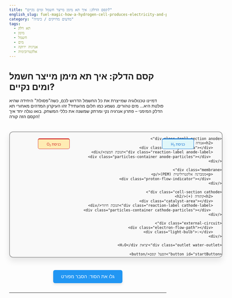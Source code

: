 ```yaml
---
title: "קסם הדלק: איך תא מימן מייצר חשמל ומים נקיים?"
english_slug: fuel-magic-how-a-hydrogen-cell-produces-electricity-and-pure-water
category: "מדעים מדויקים / כימיה"
tags:
  - תא דלק
  - מימן
  - חשמל
  - מים
  - אנרגיה ירוקה
  - אלקטרוכימיה
---
```

# קסם הדלק: איך תא מימן מייצר חשמל ומים נקיים?

דמיינו טכנולוגיה שמייצרת את כל החשמל הדרוש לכם, כשה"פסולת" היחידה שהיא פולטת היא... מים טהורים. נשמע כמו חלום מהעתיד? זהו העיקרון המדהים מאחורי תא הדלק המימני – פתרון אנרגיה נקי ומרתק שמשנה את כללי המשחק. בואו נגלה יחד איך הקסם הזה קורה!

<div class="fuel-cell-container">
    <div class="inlet hydrogen-inlet">כניסת H₂</div>
    <div class="inlet oxygen-inlet">כניסת O₂</div>

    <div class="cell-section anode">
        <h2>אנודה (-)</h2>
        <div class="catalyst-area"></div>
        <div class="reaction-label anode-label">תגובת חמצון</div>
         <div class="particles-container anode-particles"></div>
    </div>

    <div class="membrane">
        <p>ממברנה אלקטרוליטית (PEM)</p>
         <div class="proton-flow-indicator"></div>
    </div>

    <div class="cell-section cathode">
        <h2>קתודה (+)</h2>
        <div class="catalyst-area"></div>
        <div class="reaction-label cathode-label">תגובת חיזור</div>
         <div class="particles-container cathode-particles"></div>
    </div>

    <div class="external-circuit">
        <div class="electron-flow-path"></div>
        <div class="light-bulb">💡</div>
    </div>

    <div class="outlet water-outlet">יציאת H₂O</div>

    <button id="startButton">הפעל קסם</button>
    <div id="resetButton" class="reset-button" style="display: none;">התחל מחדש</div>
</div>

<button id="toggleExplanation" class="toggle-explanation">גלו את הסוד: הסבר מפורט</button>

<div id="explanation" style="display: none;">
    <h2>הסוד נחשף: כך פועל תא דלק מימני</h2>
    <p>תא דלק מימני הוא גאונות אלקטרוכימית! הוא לא "אוגר" חשמל כמו סוללה, אלא "מייצר" אותו באופן רציף כל עוד מקבל דלק (מימן) ומחמצן (חמצן, בדרך כלל מהאוויר). התהליך ממיר אנרגיה כימית ישירות לחשמל, חום, והכי מדהים – מים!</p>

    <h3>השחקנים הראשיים במבנה התא:</h3>
    <ul>
        <li><strong>האנודה (-) - צד המימן:</strong> כאן מתחיל הריקוד המולקולרי. אלקטרודה בעלת מטען שלילי שמושכת אליה את מולקולות המימן.</li>
        <li><strong>הקתודה (+) - צד החמצן:</strong> האלקטרודה החיובית, שאליה מגיע החמצן. כאן מתרחשת התגובה הסופית שיוצרת את המים.</li>
        <li><strong>הממברנה האלקטרוליטית (PEM - Proton Exchange Membrane):</strong> הלב של התא. שכבה דקה וחכמה במיוחד שמאפשרת מעבר סלקטיבי של יונים חיוביים בלבד (פרוטונים H⁺), בעוד שהיא חוסמת לחלוטין את מעבר האלקטרונים והגזים האחרים. זהו המנגנון שמאלץ את האלקטרונים לנסוע בדרך עוקפת – המעגל החיצוני!</li>
        <li><strong>קטליזטורים (זרזים):</strong> חומרים (לרוב פלטינה יקרה) שמצפים את האנודה והקתודה, ומאיצים דרמטית את התגובות הכימיות, ומאפשרים להן להתרחש בטמפרטורות נמוכות יחסית.</li>
    </ul>

    <h3>המסע המופלא של המולקולות והאלקטרונים:</h3>
    <p><strong>שלב 1: באנודה - פירוק המימן</strong></p>
    <p>מולקולות המימן (H₂) נכנסות לתא ומגיעות לאנודה. בעזרת הקטליזטור שעל האנודה, כל מולקולת H₂ מתפרקת לשני יוני מימן חיוביים (פרוטונים, H⁺) ושני אלקטרונים (e⁻):</p>
    <p class="equation">2H₂ → 4H⁺ + 4e⁻</p>

    <p><strong>שלב 2: מסע האלקטרונים המחשמל</strong></p>
    <p>הממברנה חוסמת את האלקטרונים. הם לא יכולים לעבור דרכה! לכן, הם נאלצים לנדוד דרך מסלול חיצוני המחבר את האנודה והקתודה – זהו המעגל החשמלי. תנועת האלקטרונים המאורגנת הזו היא למעשה זרם חשמלי, אותו אנו יכולים לנצל כדי להפעיל מכשירים (כמו המנורה שראיתם בהדמיה!).</p>

    <p><strong>שלב 3: מסע הפרוטונים דרך הממברנה</strong></p>
    <p>בניגוד לאלקטרונים, הפרוטונים (H⁺) כן יכולים לעבור דרך הממברנה הסלקטיבית. הם נעים דרכה אל הקתודה.</p>

    <p><strong>שלב 4: בקתודה - חיבור מחדש ויצירת מים</strong></p>
    <p>בקתודה נפגשים שלושה שחקנים: מולקולות החמצן (O₂) שנכנסו מצד הקתודה, הפרוטונים (H⁺) שהגיעו דרך הממברנה, והאלקטרונים (e⁻) שהגיעו דרך המעגל החיצוני. בעזרת הקטליזטור שעל הקתודה, הם מתאחדים ליצירת מולקולות מים (H₂O):</p>
    <p class="equation">O₂ + 4H⁺ + 4e⁻ → 2H₂O</p>

    <h3>התמונה הגדולה: התגובה הכוללת</h3>
    <p>כאשר מחברים את התגובות באנודה ובקתודה, מקבלים את התגובה הכוללת והמרשימה של תא הדלק המימני:</p>
    <p class="equation">2H₂ (גז מימן) + O₂ (גז חמצן) → 2H₂O (מים) + חשמל + חום</p>
    <p>התוצאה: חשמל נקי וחום שימושי, וה"פסולת" היחידה היא מים טהורים (לרוב בצורת אדים). זו הסיבה שתאי דלק מימניים נחשבים לאחת מטכנולוגיות האנרגיה הנקיות והמבטיחות ביותר לעתיד, החל מכלי רכב ועד תחנות כוח קטנות וגדולות.</p>

    <h3>מדוע תאי דלק מרגשים?</h3>
    <ul>
        <li>**סופר-נקיים:** פולטים רק מים בנקודת השימוש. אין זיהום אוויר או גזי חממה!</li>
        <li>**יעילות גבוהה:** ממירים הרבה יותר אנרגיה מהדלק לחשמל בהשוואה למנועי בערה.</li>
        <li>**שקטים:** פועלים כמעט ללא רעש, מה שהופך אותם לאידיאליים ליישומים שונים.</li>
        <li>**סקלביליים:** ניתן להתאים את גודל המערכת לצרכים שונים, מרכבים קטנים ועד מפעלים.</li>
    </ul>
</div>

<style>
:root {
    --primary-color: #4CAF50; /* Green */
    --secondary-color: #2196F3; /* Blue */
    --anode-color: #E0F7FA; /* Light Cyan */
    --cathode-color: #FFECB3; /* Light Yellow */
    --membrane-color: #B2EBF2; /* Light Cyan-Blue */
    --hydrogen-color: #1976D2; /* Darker Blue */
    --oxygen-color: #D32F2F; /* Darker Red */
    --proton-color: #FF9800; /* Orange */
    --electron-color: #FFEB3B; /* Yellow */
    --water-color: #00BCD4; /* Cyan */
    --text-color: #333;
    --border-color: #9E9E9E; /* Grey */
    --external-circuit-color: #555;
}

.fuel-cell-container {
    direction: rtl;
    width: 680px; /* Increased width for better layout */
    height: 400px; /* Increased height */
    margin: 40px auto;
    border: 2px solid var(--border-color);
    position: relative;
    font-family: 'Segoe UI', Tahoma, Geneva, Verdana, sans-serif;
    background-color: #f9f9f9;
    border-radius: 12px; /* More rounded corners */
    overflow: hidden;
    box-shadow: 0 10px 20px rgba(0,0,0,0.1); /* Subtle shadow */
}

.cell-section {
    position: absolute;
    top: 50px; /* Space for external circuit */
    width: 280px; /* Wider sections */
    height: 250px;
    border: 1px solid var(--border-color);
    display: flex;
    flex-direction: column;
    align-items: center;
    padding: 20px;
    box-sizing: border-box;
    background-color: #fff;
    border-radius: 8px;
    overflow: hidden; /* For particles */
}

.anode {
    right: 0;
    border-right: none;
    border-top-right-radius: 12px;
    border-bottom-right-radius: 12px;
    background-color: var(--anode-color);
}

.cathode {
    left: 0;
    border-left: none;
    border-top-left-radius: 12px;
    border-bottom-left-radius: 12px;
    background-color: var(--cathode-color);
}

.membrane {
    position: absolute;
    top: 50px; /* Aligned with cell sections */
    left: 280px; /* Positioned between anode/cathode */
    width: 120px; /* Wider membrane */
    height: 250px;
    background-color: var(--membrane-color);
    border: 1px solid var(--secondary-color);
    display: flex;
    align-items: center;
    justify-content: center;
    text-align: center;
    font-size: 0.9em;
    color: var(--text-color);
    border-radius: 0;
    box-shadow: inset 0 0 5px rgba(0,0,0,0.1);
}

.membrane p {
    transform: rotate(90deg);
    white-space: nowrap;
    font-weight: bold;
    color: var(--hydrogen-color);
}

.proton-flow-indicator {
    position: absolute;
    top: 0;
    left: 50%;
    transform: translateX(-50%);
    width: 40px;
    height: 100%;
    background: linear-gradient(to bottom, rgba(255,152,0,0.5) 0%, rgba(255,152,0,0) 100%);
    opacity: 0; /* Hidden by default */
    transition: opacity 0.5s ease-in;
}
.proton-flow-indicator.active {
    opacity: 1;
    animation: pulse-proton-indicator 1.5s infinite alternate;
}
@keyframes pulse-proton-indicator {
    from { background-position: 0 0; opacity: 1; }
    to { background-position: 0 100%; opacity: 0.5; }
}


.inlet, .outlet {
    position: absolute;
    width: 100px;
    height: 30px;
    background-color: #eee;
    border: 1px solid var(--border-color);
    text-align: center;
    line-height: 30px;
    font-size: 0.85em;
    color: var(--text-color);
    border-radius: 5px;
    z-index: 1; /* Ensure they are above the main cell */
}
.inlet { top: 20px; } /* Position inlets above the cell */
.outlet { bottom: 20px; } /* Position outlet below the cell */


.hydrogen-inlet {
    right: calc(280px / 2 - 50px); /* Center above anode section */
    background-color: var(--anode-color);
    border-color: var(--hydrogen-color);
    color: var(--hydrogen-color);
    border-top: 3px solid var(--hydrogen-color);
}

.oxygen-inlet {
    left: calc(280px / 2 - 50px); /* Center above cathode section */
    background-color: var(--cathode-color);
    border-color: var(--oxygen-color);
    color: var(--oxygen-color);
     border-top: 3px solid var(--oxygen-color);
}

.water-outlet {
    left: calc(680px / 2 - 50px); /* Center below the whole structure */
    bottom: 20px; /* Positioned below */
    background-color: var(--membrane-color);
    border-color: var(--water-color);
    color: var(--water-color);
    border-bottom: 3px solid var(--water-color);
}

.external-circuit {
    position: absolute;
    top: 0;
    left: 0;
    width: 100%;
    height: 50px;
    border-bottom: 3px solid var(--external-circuit-color);
    box-sizing: border-box;
}

.electron-flow-path {
    position: absolute;
    top: 0;
    left: 0;
    width: 100%;
    height: 100%;
     /* Can use background gradient/animation for flow indicator */
}

.light-bulb {
    position: absolute;
    top: 5px;
    left: 50%;
    transform: translateX(-50%);
    font-size: 2.5em; /* Larger bulb */
    transition: color 0.5s ease-in-out, text-shadow 0.5s ease-in-out;
    color: #ccc; /* Default off color */
}

.light-bulb.on {
    color: #FFD700; /* Gold */
    text-shadow: 0 0 8px #FFD700, 0 0 12px #FFA500, 0 0 16px #FF4500; /* More glow */
}

#startButton, .reset-button {
    position: absolute;
    bottom: 20px;
    left: 50%;
    transform: translateX(-50%);
    padding: 12px 25px; /* Larger padding */
    font-size: 1.3em; /* Larger font */
    cursor: pointer;
    border: none;
    border-radius: 6px; /* Slightly more rounded */
    transition: background-color 0.3s ease, transform 0.1s ease;
    box-shadow: 0 4px 8px rgba(0,0,0,0.1);
    z-index: 10;
}

#startButton {
    background-color: var(--primary-color); /* Green */
    color: white;
}

#startButton:hover {
    background-color: #45a049;
    transform: translateX(-50%) scale(1.03);
}
#startButton:active {
     transform: translateX(-50%) scale(0.98);
}

.reset-button {
    background-color: var(--oxygen-color); /* Red */
    color: white;
    text-align: center;
}
.reset-button:hover {
    background-color: #c62828;
    transform: translateX(-50%) scale(1.03);
}
.reset-button:active {
    transform: translateX(-50%) scale(0.98);
}

.reaction-label {
    position: absolute;
    bottom: 10px;
    font-size: 0.9em;
    font-weight: bold;
    opacity: 0.8;
}
.anode-label { right: 20px; color: var(--hydrogen-color); }
.cathode-label { left: 20px; color: var(--oxygen-color); }


/* Animation Elements */
.particle {
    position: absolute;
    width: 20px; /* Larger particles */
    height: 20px;
    border-radius: 50%;
    text-align: center;
    line-height: 20px;
    font-size: 0.8em;
    color: white;
    font-weight: bold;
    box-sizing: border-box;
    z-index: 2; /* Ensure particles are above sections */
     box-shadow: 0 2px 4px rgba(0,0,0,0.2);
    transition: transform 0.5s ease-out, opacity 0.5s ease-out; /* For initial movement */
}

.h2-particle {
     background-color: var(--hydrogen-color);
     border: 2px solid #0D47A1; /* Dark blue border */
}
.o2-particle {
     background-color: var(--oxygen-color);
     border: 2px solid #B71C1C; /* Dark red border */
}
.proton {
    background-color: var(--proton-color);
    border: 2px solid #E65100; /* Dark orange border */
}
.electron {
     background-color: var(--electron-color);
     border: 2px solid #FBC02D; /* Darker yellow border */
}
.water {
    background-color: var(--water-color);
     border: 2px solid #00838F; /* Dark cyan border */
}

/* Particle animation stages - managed by JS adding/removing classes */
.particle.move-to-anode {
    animation: move-h2-to-anode 2s linear forwards;
}
.particle.move-to-cathode {
     animation: move-o2-to-cathode 2s linear forwards;
}
.particle.flow-proton {
    animation: flow-proton 3s linear forwards;
}
.particle.flow-electron {
     animation: flow-electron-circuit 6s linear infinite; /* Continuous loop */
}
.particle.flow-water {
    animation: flow-water-out 3s linear forwards;
}


/* Animation Keyframes */
@keyframes move-h2-to-anode {
    from { top: 50px; right: calc(280px / 2 - 10px); opacity: 1; }
    to { top: 150px; right: calc(280px - 30px); opacity: 1; } /* Position inside anode near membrane */
}
@keyframes move-o2-to-cathode {
    from { top: 50px; left: calc(280px / 2 - 10px); opacity: 1; }
    to { top: 150px; left: calc(280px - 30px); opacity: 1; } /* Position inside cathode near membrane */
}


@keyframes flow-proton {
    from { top: 150px; right: calc(280px - 30px); opacity: 1; } /* Start inside anode */
    to { top: 150px; left: calc(280px - 30px); opacity: 1; } /* End inside cathode */
}


@keyframes flow-electron-circuit {
    0% { top: 150px; right: calc(280px - 30px); transform: translateX(0) translateY(0); opacity: 1; } /* Start at anode reaction area */
    10% { top: 150px; right: calc(280px - 30px); opacity: 1; } /* Pause slightly at start */
    20% { top: 25px; right: calc(280px - 30px); opacity: 1; } /* Move up to external circuit level */
    30% { top: 25px; right: calc(680px - 30px); opacity: 1; } /* Move across top right */
    40% { top: 25px; right: calc(680px - 30px); opacity: 1; } /* Pause at bulb start */
    50% { top: 25px; left: calc(680px/2 - 10px); transform: scale(1.2); opacity: 1; } /* Pass through bulb area */
    60% { top: 25px; left: calc(680px - 30px); transform: scale(1); opacity: 1; } /* Move across top left */
    70% { top: 25px; left: calc(280px - 30px); opacity: 1; } /* Arrive above cathode section */
    80% { top: 25px; left: calc(280px - 30px); opacity: 1; } /* Pause slightly above cathode */
    90% { top: 150px; left: calc(280px - 30px); opacity: 1; } /* Move down to cathode reaction area */
    100% { top: 150px; left: calc(280px - 30px); opacity: 1; } /* End and loop */
}


@keyframes flow-water-out {
    from { top: 150px; left: calc(280px - 30px); opacity: 1; } /* Start inside cathode */
    50% { top: 320px; left: calc(680px / 2 - 10px); opacity: 1; } /* Move towards outlet */
    100% { top: 370px; left: calc(680px / 2 - 10px); opacity: 0; } /* Exit downwards and fade */
}

.catalyst-area {
    position: absolute;
    top: 140px;
    width: 90%;
    height: 30px;
    background-color: rgba(158,158,158,0.3); /* Greyish translucent */
    border-radius: 5px;
    border: 1px dashed var(--border-color);
}
.anode .catalyst-area { right: 10px; }
.cathode .catalyst-area { left: 10px; }

.particles-container { /* Not strictly needed with absolute positioning, but good for structure */
     position: absolute;
     top: 0;
     left: 0;
     width: 100%;
     height: 100%;
     pointer-events: none; /* Allow clicks on elements below */
}


#explanation {
    margin-top: 30px; /* More space */
    padding: 25px; /* More padding */
    border: 1px solid #ccc;
    border-radius: 8px;
    background-color: #fff; /* White background */
    direction: rtl;
    font-family: 'Segoe UI', Tahoma, Geneva, Verdana, sans-serif;
    line-height: 1.6;
    box-shadow: 0 5px 15px rgba(0,0,0,0.08);
}

#explanation h2, #explanation h3 {
    color: var(--primary-color); /* Green headings */
    border-bottom: 2px solid var(--membrane-color); /* Light blue border */
    padding-bottom: 8px;
    margin-top: 25px;
    margin-bottom: 15px;
}

#explanation ul {
    list-style-type: disc;
    margin-right: 25px; /* Adjusted margin */
    padding-right: 0;
}

#explanation li {
    margin-bottom: 10px;
    line-height: 1.5;
    color: var(--text-color);
}

.equation {
    font-family: Consolas, Monaco, 'Andale Mono', 'Ubuntu Mono', monospace; /* Monospace font for equations */
    background-color: #e8f5e9; /* Lighter green */
    padding: 10px;
    border-left: 4px solid var(--primary-color); /* Green border */
    margin: 20px 0;
    text-align: center;
    font-size: 1.1em;
    overflow-x: auto; /* Allow scrolling if equation is too long */
}

.toggle-explanation {
    display: block;
    margin: 30px auto; /* More space */
    padding: 12px 25px;
    font-size: 1.1em;
    cursor: pointer;
    background-color: var(--secondary-color); /* Blue */
    color: white;
    border: none;
    border-radius: 6px;
    transition: background-color 0.3s ease, transform 0.1s ease;
    box-shadow: 0 4px 8px rgba(0,0,0,0.1);
}

.toggle-explanation:hover {
    background-color: #1565c0; /* Darker blue */
     transform: scale(1.03);
}
.toggle-explanation:active {
     transform: scale(0.98);
}

</style>

<script>
document.addEventListener('DOMContentLoaded', () => {
    const startButton = document.getElementById('startButton');
    const resetButton = document.getElementById('resetButton');
    const container = document.querySelector('.fuel-cell-container');
    const lightBulb = container.querySelector('.light-bulb');
    const anodeParticlesContainer = container.querySelector('.anode-particles');
    const cathodeParticlesContainer = container.querySelector('.cathode-particles');
    const protonFlowIndicator = container.querySelector('.proton-flow-indicator');


    const explanationDiv = document.getElementById('explanation');
    const toggleExplanationButton = document.getElementById('toggleExplanation');

    // Toggle explanation visibility
    toggleExplanationButton.addEventListener('click', () => {
        const isHidden = explanationDiv.style.display === 'none';
        explanationDiv.style.display = isHidden ? 'block' : 'none';
        toggleExplanationButton.textContent = isHidden ? 'גלו את הסוד: הסבר מפורט' : 'הסתר הסבר מפורט';
    });

    let animationRunning = false;
    let particleIntervals = []; // Store intervals for continuous particle creation
    let animationTimeouts = []; // Store timeouts for single animations or cleanup

    function createParticle(type, label) {
        const particle = document.createElement('div');
        particle.classList.add('particle', type);
        particle.textContent = label;
        container.appendChild(particle); // Append to main container for absolute positioning
        return particle;
    }

    function removeParticle(particle, delay = 0) {
         animationTimeouts.push(setTimeout(() => {
              if (particle && particle.parentElement) {
                  particle.remove();
              }
         }, delay));
    }


    function startAnimation() {
        if (animationRunning) return;
        animationRunning = true;

        startButton.style.display = 'none';
        resetButton.style.display = 'block';
        lightBulb.classList.remove('on');
        protonFlowIndicator.classList.remove('active');

        resetAnimation(); // Ensure clean slate before starting

        // --- Step 1: H2 & O2 Inflow ---
        particleIntervals.push(setInterval(() => {
            if (!animationRunning) return;
            const h2 = createParticle('h2-particle', 'H₂');
            // Initial position set via CSS, animation triggered by class
            h2.style.top = '50px';
            h2.style.right = 'calc(280px / 2 - 10px)';
            h2.classList.add('move-to-anode');
            removeParticle(h2, 2000); // Remove H2 after it reaches anode area animation finishes

            const o2 = createParticle('o2-particle', 'O₂');
             // Initial position set via CSS, animation triggered by class
            o2.style.top = '50px';
            o2.style.left = 'calc(280px / 2 - 10px)';
            o2.classList.add('move-to-cathode');
             removeParticle(o2, 2000); // Remove O2 after it reaches cathode area animation finishes

        }, 1500)); // Inject new molecules every 1.5 seconds


         // --- Step 2 & 3: H2 Split, Proton Flow, Electron Flow (continuous) ---
         // This is a bit simplified; in reality, it's tied to H2 splitting.
         // Here, we'll simulate a continuous stream of protons and electrons
         // appearing at the reaction site and flowing.
         animationTimeouts.push(setTimeout(() => { // Start after H2/O2 start flowing
             protonFlowIndicator.classList.add('active');
             lightBulb.classList.add('on');

             // Continuous stream of protons and electrons
             particleIntervals.push(setInterval(() => {
                  if (!animationRunning) return;
                   // Simulate 4 protons and 4 electrons per conceptual reaction cycle
                   for(let i=0; i<4; i++) {
                        const p = createParticle('proton', 'H⁺');
                         // Start position inside anode reaction area
                         p.style.top = `${140 + (i*5)}px`; // Stagger start slightly
                         p.style.right = 'calc(280px - 30px)';
                         p.classList.add('flow-proton');
                         removeParticle(p, 3000); // Remove after flowing through membrane

                        const e = createParticle('electron', 'e⁻');
                         // Start position inside anode reaction area
                         e.style.top = `${140 + (i*5)}px`; // Stagger start slightly
                         e.style.right = 'calc(280px - 30px)';
                         e.classList.add('flow-electron');
                         // Electrons flow continuously, no removal here unless resetting
                         // We let resetAnimation handle removal
                   }
             }, 800)); // Create batches of protons/electrons every 800ms

         }, 1500)); // Start splitting/flow simulation shortly after H2/O2 appear


        // --- Step 4: Water Formation (continuous) ---
        // This is tied to protons/electrons/oxygen arriving at the cathode.
        // We'll simulate water appearing periodically at the cathode reaction site.
         animationTimeouts.push(setTimeout(() => { // Start after electron/proton flow begins
             particleIntervals.push(setInterval(() => {
                 if (!animationRunning) return;
                  // Simulate water formation (e.g., 2 H2O per cycle)
                  for(let i=0; i<2; i++) {
                       const w = createParticle('water', 'H₂O');
                        // Start position inside cathode reaction area
                        w.style.top = `${140 + (i*15)}px`; // Stagger start slightly
                        w.style.left = 'calc(280px - 30px)';
                        w.classList.add('flow-water');
                        removeParticle(w, 3000); // Remove after flowing out
                  }
             }, 1000)); // Create new water molecules every 1 second (slightly offset from particle creation)

         }, 3000)); // Start water formation after components have time to arrive


    }

    function resetAnimation() {
        animationRunning = false;

        // Clear all intervals and timeouts
        particleIntervals.forEach(clearInterval);
        particleIntervals = [];

        animationTimeouts.forEach(clearTimeout);
        animationTimeouts = [];

        // Remove all particles
        container.querySelectorAll('.particle').forEach(p => p.remove());

        // Turn off light and indicator
        lightBulb.classList.remove('on');
        protonFlowIndicator.classList.remove('active');

        // Reset button visibility
        startButton.style.display = 'block';
        resetButton.style.display = 'none';
    }
});
</script>
---
